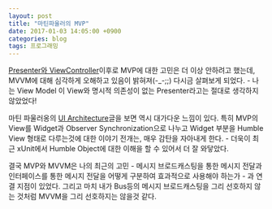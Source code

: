 ```yaml
---
layout: post
title: "마틴파울러의 MVP"
date: 2017-01-03 14:05:00 +0900
categories: blog
tags: 프로그래밍
---
```


[Presenter와 ViewController](/blog/2016/06/29/presenter와-viewcontroller.html)이후로 MVP에 대한 고민은 더 이상 안하려고 했는데, MVVM에 대해 심각하게 오해하고 있음이 밝혀져(-_-;;) 다시금 살펴보게 되었다. - 나는 View Model 이 View와 명시적 의존성이 없는 Presenter라고는 절대로 생각하지 않았었다!

마틴 파울러옹의 [UI Architecture](http://martinfowler.com/eaaDev/uiArchs.html)글을 보면 역시 대가다운 느낌이 있다. 특히 MVP의 View를 Widget과 Observer Synchronization으로 나누고 Widget 부분을 Humble View 형태로 다루는것에 대한 이야기 전개는, 매우 감탄을 자아내게 한다. - 더욱이 최근 xUnit에서 Humble Object에 대한 이해을 할 수 있어서 더 잘 와닿았다.

결국 MVP와 MVVM은 나의 최근의 고민 - 메시지 브로드캐스팅을 통한 메시지 전달과 인터페이스를 통한 메시지 전달을 어떻게 구분하여 효과적으로 사용해야 하는가 - 과 연결 지점이 있었다. 그리고 마치 내가 Bus등의 메시지 브로드캐스팅을 그리 선호하지 않는 것처럼 MVVM을 그리 선호하지는 않을것 같다.

